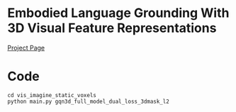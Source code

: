 # Embodied Language Grounding With 3D Visual Feature Representations
[Project Page](https://mihirp1998.github.io/project_pages/emblang/)

# Code
```
cd vis_imagine_static_voxels
python main.py gqn3d_full_model_dual_loss_3dmask_l2
```

